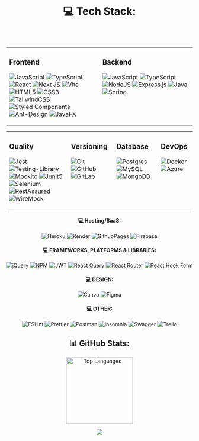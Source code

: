 <div align="center">
  
# 💻 Tech Stack:
<br>
<br>
<table>
<tr>
<td valign="top" width="33%">
  
### Frontend  
![JavaScript](https://img.shields.io/badge/javascript-%23323330.svg?style=flat&logo=javascript&logoColor=%23F7DF1E) 
![TypeScript](https://img.shields.io/badge/typescript-%23007ACC.svg?style=flat&logo=typescript&logoColor=white) 
![React](https://img.shields.io/badge/react-%2320232a.svg?style=flat&logo=react&logoColor=%2361DAFB) 
![Next JS](https://img.shields.io/badge/Next-black?style=flat&logo=next.js&logoColor=white) 
![Vite](https://img.shields.io/badge/vite-%23646CFF.svg?style=flat&logo=vite&logoColor=white) 
![HTML5](https://img.shields.io/badge/html5-%23E34F26.svg?style=flat&logo=html5&logoColor=white) 
![CSS3](https://img.shields.io/badge/CSS3-1572B6?style=flat&logo=css3&logoColor=white) 
![TailwindCSS](https://img.shields.io/badge/tailwindcss-%2338B2AC.svg?style=flat&logo=tailwind-css&logoColor=white) 
![Styled Components](https://img.shields.io/badge/styled--components-DB7093?style=flat&logo=styled-components&logoColor=white) 
![Ant-Design](https://img.shields.io/badge/-AntDesign-%230170FE?style=flat&logo=ant-design&logoColor=white) 
![JavaFX](https://img.shields.io/badge/javafx-%23FF0000.svg?style=flat&logo=javafx&logoColor=white) 
</td>

<td valign="top" width="33%">

### Backend  
![JavaScript](https://img.shields.io/badge/javascript-%23323330.svg?style=flat&logo=javascript&logoColor=%23F7DF1E) 
![TypeScript](https://img.shields.io/badge/typescript-%23007ACC.svg?style=flat&logo=typescript&logoColor=white) 
![NodeJS](https://img.shields.io/badge/node.js-6DA55F?style=flat&logo=node.js&logoColor=white) 
![Express.js](https://img.shields.io/badge/express.js-%23404d59.svg?style=flat&logo=express&logoColor=%2361DAFB) 
![Java](https://img.shields.io/badge/java-%23ED8B00.svg?style=flat&logo=openjdk&logoColor=white) 
![Spring](https://img.shields.io/badge/spring-%236DB33F.svg?style=flat&logo=spring&logoColor=white) 
</td>

</table>  
<tr>

<table>
<tr>
<td valign="top">
  
### Quality  
![Jest](https://img.shields.io/badge/-jest-%23C21325?style=flat&logo=jest&logoColor=white)
![Testing-Library](https://img.shields.io/badge/-TestingLibrary-%23E33332?style=flat&logo=testing-library&logoColor=white)
![Mockito](https://img.shields.io/badge/mockito-%6C9D25.svg?style=flat&logo=mockito&logoColor=%6C9D25) 
![Junit5](https://img.shields.io/badge/junit5-%23323330.svg?style=flat&logo=junit5&logoColor=%25A162) 
![Selenium](https://img.shields.io/badge/selenium-%43B02A?style=flat&logo=selenium&logoColor=white)
![RestAssured](https://img.shields.io/badge/rest-assured-%109B2E?style=flat&logo=rest-assured&logoColor=white)
![WireMock](https://img.shields.io/badge/wire-mock-FF9505?style=flat)

</td>

<td valign="top">

### Versioning  
![Git](https://img.shields.io/badge/git-%23F05033.svg?style=flat&logo=git&logoColor=white)
![GitHub](https://img.shields.io/badge/github-%23121011.svg?style=flat&logo=github&logoColor=white)
![GitLab](https://img.shields.io/badge/gitlab-%23181717.svg?style=flat&logo=gitlab&logoColor=white)
</td>

<td valign="top">
  
### Database  
![Postgres](https://img.shields.io/badge/postgres-%23316192.svg?style=flat&logo=postgresql&logoColor=white)
![MySQL](https://img.shields.io/badge/mysql-4479A1.svg?style=flat&logo=mysql&logoColor=white)
![MongoDB](https://img.shields.io/badge/MongoDB-%234ea94b.svg?style=flat&logo=mongodb&logoColor=white)
</div>  
</td>

<td valign="top">
  
### DevOps  
![Docker](https://img.shields.io/badge/Docker-%230db7ed.svg?style=flat&logo=docker&logoColor=white)
![Azure](https://img.shields.io/badge/Azure-%230072C6.svg?style=flat&logo=microsoftazure&logoColor=white)
</td>

</table>  
</tr>

#### 💻 Hosting/SaaS:
![Heroku](https://img.shields.io/badge/Heroku-%23430098.svg?style=flat&logo=heroku&logoColor=white) 
![Render](https://img.shields.io/badge/Render-%46E3B7.svg?style=flat&logo=render&logoColor=white) 
![GithubPages](https://img.shields.io/badge/Github%20Pages-121013?style=flat&logo=github&logoColor=white) 
![Firebase](https://img.shields.io/badge/Firebase-%23039BE5.svg?style=flat&logo=firebase) 

#### 💻 FRAMEWORKS, PLATFORMS & LIBRARIES:
![jQuery](https://img.shields.io/badge/jquery-%230769AD.svg?style=flat&logo=jquery&logoColor=white) 
![NPM](https://img.shields.io/badge/NPM-%23CB3837.svg?style=flat&logo=npm&logoColor=white)
![JWT](https://img.shields.io/badge/JWT-black?style=flat&logo=JSON%20web%20tokens) 
![React Query](https://img.shields.io/badge/-React%20Query-FF4154?style=flat&logo=react%20query&logoColor=white) 
![React Router](https://img.shields.io/badge/React_Router-CA4245?style=flat&logo=react-router&logoColor=white) 
![React Hook Form](https://img.shields.io/badge/React%20Hook%20Form-%23EC5990.svg?style=flat&logo=reacthookform&logoColor=white) 

#### 💻 DESIGN:
![Canva](https://img.shields.io/badge/Canva-%2300C4CC.svg?style=flat&logo=Canva&logoColor=white) 
![Figma](https://img.shields.io/badge/Figma-%23F24E1E.svg?style=flat&logo=figma&logoColor=white) 

#### 💻 OTHER:
![ESLint](https://img.shields.io/badge/ESLint-4B3263?style=flat&logo=eslint&logoColor=white) 
![Prettier](https://img.shields.io/badge/Prettier-F7B93E?style=flat&logo=prettier&logoColor=white) 
![Postman](https://img.shields.io/badge/Postman-FF6C37?style=flat&logo=postman&logoColor=white) 
![Insomnia](https://img.shields.io/badge/Insomnia-black?style=flat&logo=insomnia&logoColor=5849BE) 
![Swagger](https://img.shields.io/badge/-Swagger-%23Clojure?style=flat&logo=swagger&logoColor=white) 
![Trello](https://img.shields.io/badge/Trello-%23026AA7.svg?style=flat&logo=Trello&logoColor=white) 

## 📊 GitHub Stats:
<div>
  <img src="https://github-readme-stats.vercel.app/api/top-langs/?username=liliantavarez&theme=dark&hide_border=true&include_all_commits=false&count_private=true&layout=compact" alt="Top Languages" style="height: 180px;">
</div>

![](https://github-readme-streak-stats.herokuapp.com/?user=liliantavarez&theme=dark&hide_border=true)
